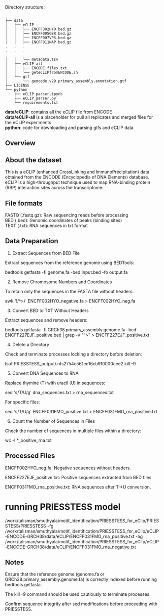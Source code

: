 Directory structure:

```
.
├── data
│   ├── eCLIP
│   │   ├── ENCFF002HYO.bed.gz
│   │   ├── ENCFF005GER.bed.gz
│   │   ├── ENCFF007VPS.bed.gz
│   │   ├── ENCFF011NAP.bed.gz
.   .   .
.   .   .
.   .   .
│   │   └── metadata.tsv
│   ├── eCLIP-all
│   │   ├── ENCODE_files.txt
│   │   └── geteCLIPfromENCODE.sh
│   └── gtf
│       └── gencode.v29.primary_assembly.annotation.gtf
├── LICENSE
└── python
    ├── eCLIP_parser.ipynb
    ├── eCLIP_parser.py
    └── requirements.txt
```

__data/eCLIP__: contains all the eCLIP file from ENCODE  
__data/eCLIP-all__ is a placeholder for pull all replicates and merged files for the eCLIP experiments  
__python__: code for downloading and parsing gtfs and eCLIP data  

## Overview

## About the dataset
This is a eCLIP (enhanced CrossLinking and ImmunoPrecipitation) data obtained from the ENCODE (Encyclopedia of DNA Elements) database. eCLIP is a high-throughput technique used to map RNA-binding protein (RBP) interaction sites across the transcriptome.

## File formats 
FASTQ (.fastq.gz): Raw sequencing reads before processing   
BED (.bed): Genomic coordinates of peaks (binding sites)   
TEXT (.txt): RNA sequences in txt format   

## Data Preparation 
1. Extract Sequences from BED File

Extract sequences from the reference genome using BEDTools:

bedtools getfasta -fi genome.fa -bed input.bed -fo output.fa

2. Remove Chromosome Numbers and Coordinates

To retain only the sequences in the FASTA file without headers:

awk '!/^>/' ENCFF002HYO_negative.fa > ENCFF002HYO_neg.fa

3. Convert BED to TXT Without Headers

Extract sequences and remove headers:

bedtools getfasta -fi GRCh38.primary_assembly.genome.fa -bed ENCFF227EJF_positive.bed | grep -v "^>" > ENCFF227EJF_positive.txt

4. Delete a Directory

Check and terminate processes locking a directory before deletion:

lsof PRIESSTESS_output/.nfs2754c561ee16cb910000cee2
kill -9 <PID>

5. Convert DNA Sequences to RNA

Replace thymine (T) with uracil (U) in sequences:

sed 's/T/U/g' dna_sequences.txt > rna_sequences.txt

For specific files:

sed 's/T/U/g' ENCFF031FMO_positive.txt > ENCFF031FMO_rna_positive.txt

6. Count the Number of Sequences in Files

Check the number of sequences in multiple files within a directory:

wc -l *_positive_rna.txt

## Processed Files

ENCFF002HYO_neg.fa: Negative sequences without headers.

ENCFF227EJF_positive.txt: Positive sequences extracted from BED files.

ENCFF031FMO_rna_positive.txt: RNA sequences after T→U conversion.

# running PRIESSTESS model 
/work/talisman/smuthyala/motif_identification/PRIESSTESS_for_eClip/PRIESSTESS/PRIESSTESS -fg /work/talisman/smuthyala/motif_identification/PRIESSTESS_for_eClip/eCLIP-ENCODE-GRCH38/data/eCLIP/ENCFF031FMO_rna_positive.txt -bg /work/talisman/smuthyala/motif_identification/PRIESSTESS_for_eClip/eCLIP-ENCODE-GRCH38/data/eCLIP/ENCFF031FMO_rna_negative.txt

## Notes

Ensure that the reference genome (genome.fa or GRCh38.primary_assembly.genome.fa) is correctly indexed before running bedtools getfasta.

The kill -9 command should be used cautiously to terminate processes.

Confirm sequence integrity after sed modifications before proceeding with PRIESSTESS.
